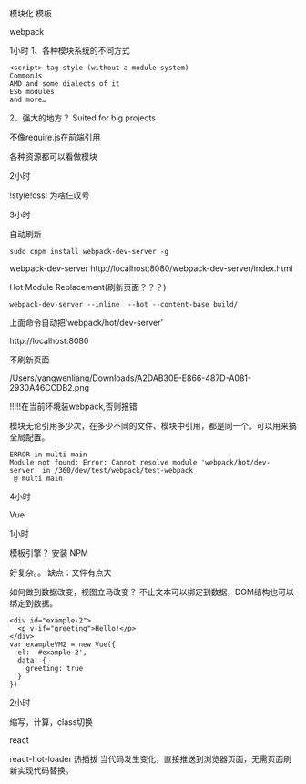 模块化
模板


webpack

1小时
1、各种模块系统的不同方式

```
<script>-tag style (without a module system)
CommonJs
AMD and some dialects of it
ES6 modules
and more…
```
2、强大的地方？
Suited for big projects

不像require.js在前端引用

各种资源都可以看做模块

2小时

!style!css!  为啥仨叹号

3小时

自动刷新

```
sudo cnpm install webpack-dev-server -g
```

webpack-dev-server
http://localhost:8080/webpack-dev-server/index.html


Hot Module Replacement(刷新页面？？？)

```
webpack-dev-server --inline  --hot --content-base build/
```
上面命令自动把‘webpack/hot/dev-server’

http://localhost:8080

不刷新页面

/Users/yangwenliang/Downloads/A2DAB30E-E866-487D-A081-2930A46CCDB2.png

!!!!!在当前环境装webpack,否则报错

模块无论引用多少次，在多少不同的文件、模块中引用，都是同一个。可以用来搞全局配置。


```
ERROR in multi main
Module not found: Error: Cannot resolve module 'webpack/hot/dev-server' in /360/dev/test/webpack/test-webpack
 @ multi main
```

4小时



Vue

1小时

模板引擎？
安装 NPM

好复杂。。
缺点：文件有点大

如何做到数据改变，视图立马改变？
不止文本可以绑定到数据，DOM结构也可以绑定到数据。

```
<div id="example-2">
  <p v-if="greeting">Hello!</p>
</div>
var exampleVM2 = new Vue({
  el: '#example-2',
  data: {
    greeting: true
  }
})
```

2小时

缩写，计算，class切换



react

react-hot-loader 热插拔
当代码发生变化，直接推送到浏览器页面，无需页面刷新实现代码替换。

